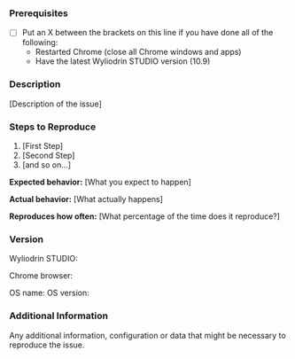 ### Prerequisites

* [ ] Put an X between the brackets on this line if you have done all of the following:
    * Restarted Chrome (close all Chrome windows and apps)
    * Have the latest Wyliodrin STUDIO version (10.9)

### Description

[Description of the issue]

### Steps to Reproduce

1. [First Step]
2. [Second Step]
3. [and so on...]

**Expected behavior:** [What you expect to happen]

**Actual behavior:** [What actually happens]

**Reproduces how often:** [What percentage of the time does it reproduce?]

### Version

Wyliodrin STUDIO:
<!--
Please got to the *Help* menu (question mark in the toolbar) and select *About*. Please write the version number here.
-->

Chrome browser: 
<!--
Please got to the *Menu* and select *Help/About Google Chrome*. Please write the version number and Chrome or Chromium - depending on what you use here.
-->

OS name:
OS version: 
<!--
Please write if you are using Windows/Linux/Mac and their version. For Linux, please write the distribution's name.
-->


### Additional Information

Any additional information, configuration or data that might be necessary to reproduce the issue.
